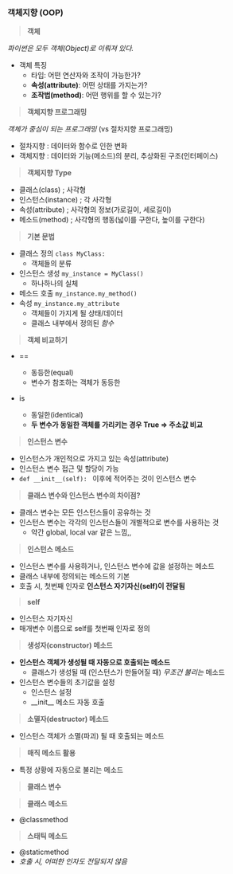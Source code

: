 ### 객체지향 (OOP)

> **객체**

*파이썬은 모두 객체(Object)로 이뤄져 있다.*

* 객체 특징
  * 타입: 어떤 연산자와 조작이 가능한가?
  * **속성(attribute)**: 어떤 상태를 가지는가?
  * **조작법(method)**: 어떤 행위를 할 수 있는가?



> **객체지향 프로그래밍** 

*객체가 중심이 되는 프로그래밍* (vs 절차지향 프로그래밍)

* 절차지향 : 데이터와 함수로 인한 변화
* 객체지향 : 데이터와 기능(메소드)의 분리, 추상화된 구조(인터페이스)



> **객체지향 Type**

* 클래스(class) ; 사각형
* 인스턴스(instance) ; 각 사각형
* 속성(attribute) ; 사각형의 정보(가로길이, 세로길이)
* 메소드(method) ; 사각형의 행동(넓이를 구한다, 높이를 구한다)



> **기본 문법**

* 클래스 정의 ```class MyClass:```
  * 객체들의 분류
* 인스턴스 생성 ```my_instance = MyClass()```
  * 하나하나의 실체
* 메소드 호출 ```my_instance.my_method()```
* 속성 ```my_instance.my_attribute```
  * 객체들이 가지게 될 상태/데이터
  * 클래스 내부에서 정의된 *함수* 



>**객체 비교하기** 

* ==
  * 동등한(equal)
  * 변수가 참조하는 객체가 동등한 

* is
  * 동일한(identical)
  * **두 변수가 동일한 객체를 가리키는 경우 True => 주소값 비교**  



> **인스턴스 변수**

* 인스턴스가 개인적으로 가지고 있는 속성(attribute)
* 인스턴스 변수 접근 및 할당이 가능
* ```def __init__(self): ``` 이후에 적어주는 것이 인스턴스 변수



> **클래스 변수와 인스턴스 변수의 차이점?**

* 클래스 변수는 모든 인스턴스들이 공유하는 것
* 인스턴스 변수는 각각의 인스턴스들이 개별적으로 변수를 사용하는 것
  * 약간 global, local var 같은 느낌,,



> **인스턴스 메소드**

* 인스턴스 변수를 사용하거나, 인스턴스 변수에 값을 설정하는 메소드
* 클래스 내부에 정의되는 메소드의 기본
* 호출 시, 첫번째 인자로 **인스턴스 자기자신(self)이 전달됨**



> **self**

* 인스턴스 자기자신
* 매개변수 이름으로 self를 첫번째 인자로 정의



> **생성자(constructor) 메소드**

* **인스턴스 객체가 생성될 때 자동으로 호출되는 메소드** 
  * 클래스가 생성될 때 (인스턴스가 만들어질 때) *무조건 불리는* 메소드
* 인스턴스 변수들의 초기값을 설정
  * 인스턴스 설정
  * __init\_\_ 메소드 자동 호출



> **소멸자(destructor) 메소드**

*  인스턴스 객체가 소멸(파괴) 될 때 호출되는 메소드



> **매직 메소드 활용**

* 특정 상황에 자동으로 불리는 메소드



> **클래스 변수**

> **클래스 메소드**

* @classmethod

> **스태틱 메소드** 

* @staticmethod
* *호출 시, 어떠한 인자도 전달되지 않음*                            
